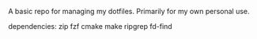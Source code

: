 A basic repo for managing my dotfiles. Primarily for my own personal use.

dependencies:
    zip
    fzf
    cmake
    make
    ripgrep
    fd-find
